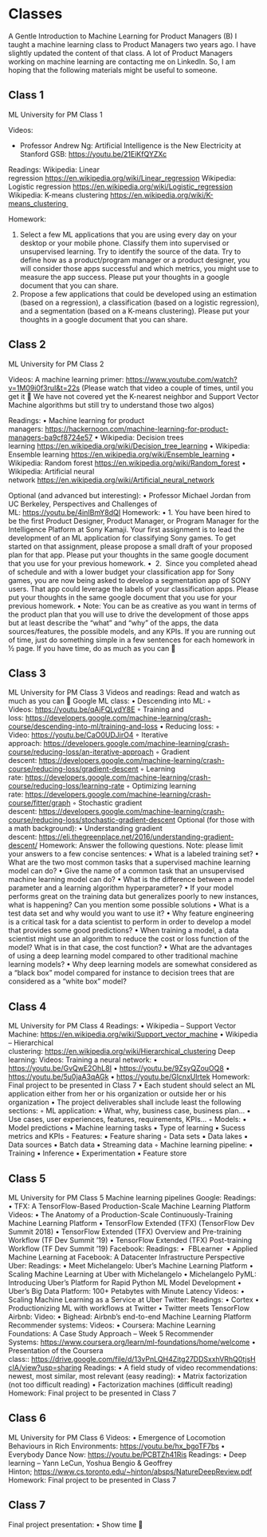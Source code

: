 # Classes

A Gentle Introduction to Machine Learning for Product Managers
(B) I taught a machine learning class to Product Managers two years ago. I have slightly updated the content of that class. A lot of Product Managers working on machine learning are contacting me on LinkedIn. So, I am hoping that the following materials might be useful to someone.

## Class 1
ML University for PM Class 1

Videos:
- Professor Andrew Ng: Artificial Intelligence is the New Electricity at Stanford GSB: https://youtu.be/21EiKfQYZXc

Readings:
Wikipedia: Linear regression https://en.wikipedia.org/wiki/Linear_regression
Wikipedia: Logistic regression https://en.wikipedia.org/wiki/Logistic_regression
Wikipedia: K-means clustering https://en.wikipedia.org/wiki/K-means_clustering 

Homework:
1. Select a few ML applications that you are using every day on your desktop or your mobile phone. Classify them into supervised or unsupervised learning. Try to identify the source of the data. Try to define how as a product/program manager or a product designer, you will consider those apps successful and which metrics, you might use to measure the app success. Please put your thoughts in a google document that you can share.
2. Propose a few applications that could be developed using an estimation (based on a regression), a classification (based on a logistic regression), and a segmentation (based on a K-means clustering). Please put your thoughts in a google document that you can share.

## Class 2
ML University for PM Class 2

Videos:
A machine learning primer: https://www.youtube.com/watch?v=1M09i0f3ruI&t=22s
(Please watch that video a couple of times, until you get it 🙂 We have not covered yet the K-nearest neighbor and Support Vector Machine algorithms but still try to understand those two algos)

Readings:
	•	Machine learning for product managers: https://hackernoon.com/machine-learning-for-product-managers-ba9cf8724e57
	•	Wikipedia: Decision trees learning https://en.wikipedia.org/wiki/Decision_tree_learning
	•	Wikipedia: Ensemble learning https://en.wikipedia.org/wiki/Ensemble_learning
	•	Wikipedia: Random forest https://en.wikipedia.org/wiki/Random_forest
	•	Wikipedia: Artificial neural network https://en.wikipedia.org/wiki/Artificial_neural_network

Optional (and advanced but interesting):
	•	Professor Michael Jordan from UC Berkeley, Perspectives and Challenges of ML: https://youtu.be/4inIBmY8dQI
Homework:
	•	1. You have been hired to be the first Product Designer, Product Manager, or Program Manager for the Intelligence Platform at Sony Kamaji. Your first assignment is to lead the development of an ML application for classifying Sony games. To get started on that assignment, please propose a small draft of your proposed plan for that app. Please put your thoughts in the same google document that you use for your previous homework.
	•	 2.  Since you completed ahead of schedule and with a lower budget your classification app for Sony games, you are now being asked to develop a segmentation app of SONY users. That app could leverage the labels of your classification apps. Please put your thoughts in the same google document that you use for your previous homework.
	•	Note: You can be as creative as you want in terms of the product plan that you will use to drive the development of those apps but at least describe the “what” and “why” of the apps, the data sources/features, the possible models, and any KPIs. If you are running out of time, just do something simple in a few sentences for each homework in ½ page. If you have time, do as much as you can 🙂

## Class 3
ML University for PM Class 3
Videos and readings:
Read and watch as much as you can 🙂
Google ML class:
	•	Descending into ML:
	◦	Videos: https://youtu.be/qAjFQLydY8E
	◦	Training and loss: https://developers.google.com/machine-learning/crash-course/descending-into-ml/training-and-loss
	•	Reducing loss:
	◦	Video: https://youtu.be/CaO0UDJirO4
	◦	Iterative approach: https://developers.google.com/machine-learning/crash-course/reducing-loss/an-iterative-approach
	◦	Gradient descent: https://developers.google.com/machine-learning/crash-course/reducing-loss/gradient-descent
	◦	Learning rate: https://developers.google.com/machine-learning/crash-course/reducing-loss/learning-rate
	◦	Optimizing learning rate: https://developers.google.com/machine-learning/crash-course/fitter/graph
	◦	Stochastic gradient descent: https://developers.google.com/machine-learning/crash-course/reducing-loss/stochastic-gradient-descent
Optional (for those with a math background):
	•	Understanding gradient descent: https://eli.thegreenplace.net/2016/understanding-gradient-descent/
Homework:
Answer the following questions. Note: please limit your answers to a few concise sentences:
	•	What is a labeled training set?
	•	What are the two most common tasks that a supervised machine learning model can do?
	•	Give the name of a common task that an unsupervised machine learning model can do?
	•	What is the difference between a model parameter and a learning algorithm hyperparameter?
	•	If your model performs great on the training data but generalizes poorly to new instances, what is happening? Can you mention some possible solutions
	•	What is a test data set and why would you want to use it?
	•	Why feature engineering is a critical task for a data scientist to perform in order to develop a model that provides some good predictions?
	•	When training a model, a data scientist might use an algorithm to reduce the cost or loss function of the model? What is in that case, the cost function?
	•	What are the advantages of using a deep learning model compared to other traditional machine learning models?
	•	Why deep learning models are somewhat considered as a “black box” model compared for instance to decision trees that are considered as a “white box” model?

## Class 4
ML University for PM Class 4
Readings:
	•	Wikipedia – Support Vector Machine: https://en.wikipedia.org/wiki/Support_vector_machine
	•	Wikipedia – Hierarchical clustering: https://en.wikipedia.org/wiki/Hierarchical_clustering
Deep learning:
Videos:
Training a neural network:
	•	https://youtu.be/GvQwE2OhL8I
	•	https://youtu.be/9ZsyQZouOQ8
	•	https://youtu.be/5u0jaA3qAGk
	•	https://youtu.be/GlcnxUlrtek
Homework:
Final project to be presented in Class 7
	•	Each student should select an ML application either from her or his organization or outside her or his organization
	•	The project deliverables shall include least the following sections:
	◦	ML application:
	▪	What, why, business case, business plan…
	▪	Use cases, user experiences, features, requirements, KPIs…
	◦	Models:
	▪	Model predictions
	▪	Machine learning tasks
	▪	Type of learning
	▪	Sucess metrics and KPIs
	◦	Features:
	▪	Feature sharing
	◦	Data sets
	▪	Data lakes
	▪	Data sources
	▪	Batch data
	▪	Streaming data
	◦	Machine learning pipeline:
	▪	Training
	▪	Inference
	▪	Experimentation
	▪	Feature store

## Class 5
ML University for PM Class 5
Machine learning pipelines
Google:
Readings:
	•	TFX: A TensorFlow-Based Production-Scale Machine Learning Platform
Videos:
	•	The Anatomy of a Production-Scale Continuously-Training Machine Learning Platform
	•	TensorFlow Extended (TFX) (TensorFlow Dev Summit 2018)
	•	TensorFlow Extended (TFX) Overview and Pre-training Workflow (TF Dev Summit ’19)
	•	TensorFlow Extended (TFX) Post-training Workflow (TF Dev Summit ’19)
Facebook:
Readings:
	•	 FBLearner 
	•	Applied Machine Learning at Facebook: A Datacenter Infrastructure Perspective 
Uber:
Readings:
	•	Meet Michelangelo: Uber’s Machine Learning Platform
	•	Scaling Machine Learning at Uber with Michelangelo
	•	Michelangelo PyML: Introducing Uber’s Platform for Rapid Python ML Model Development
	•	Uber’s Big Data Platform: 100+ Petabytes with Minute Latency
Videos:
	•	Scaling Machine Learning as a Service at Uber
Twitter:
Readings:
	•	Cortex
	•	Productionizing ML with workflows at Twitter
	•	Twitter meets TensorFlow
Airbnb:
Video:
	•	Bighead: Airbnb’s end-to-end Machine Learning Platform
Recommender systems:
Videos:
	•	Coursera: Machine Learning Foundations: A Case Study Approach – Week 5 Recommender Systems: https://www.coursera.org/learn/ml-foundations/home/welcome
	•	Presentation of the Coursera class:: https://drive.google.com/file/d/13vPnLQH4Zitg27DDSxxhVRhQ0tjsHcIA/view?usp=sharing
Readings:
	•	A field study of video recommendations: newest, most similar, most relevant (easy reading):
	•	Matrix factorization (not too difficult reading)
	•	Factorization machines (difficult reading)
Homework:
Final project to be presented in Class 7

## Class 6
ML University for PM Class 6
Videos:
	•	Emergence of Locomotion Behaviours in Rich Environments: https://youtu.be/hx_bgoTF7bs
	•	Everybody Dance Now: https://youtu.be/PCBTZh41Ris
Readings:
	•	Deep learning – Yann LeCun, Yoshua Bengio & Geoffrey Hinton; https://www.cs.toronto.edu/~hinton/absps/NatureDeepReview.pdf
Homework:
Final project to be presented in Class 7

## Class 7
Final project presentation:
	•	Show time 🙂
